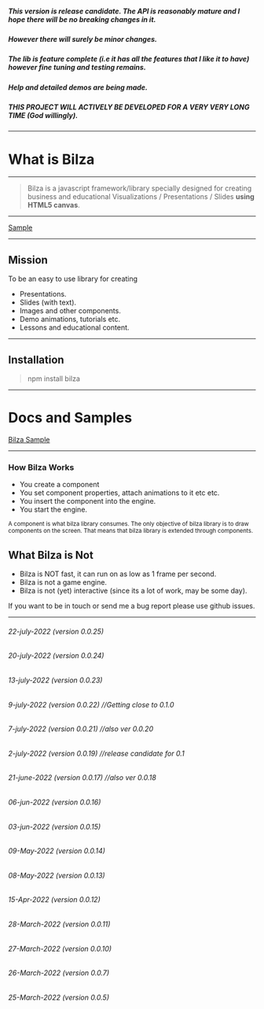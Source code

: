 ##### This version is release candidate. The API is reasonably mature and I hope there will be no breaking changes in it.
##### However there will surely be minor changes.
##### The lib is feature complete (i.e it has all the features that I like it to have) however fine tuning and testing remains.
##### Help and detailed demos are being made.
##### THIS PROJECT WILL ACTIVELY BE DEVELOPED FOR A VERY VERY LONG TIME (God willingly).
---

# What is Bilza

---
> Bilza is a javascript framework/library specially designed for creating business and educational Visualizations / Presentations / Slides <strong>using HTML5 canvas</strong>.
---

<a href="https://skillzaa.github.io/bilzaDocs/">Sample</a>

---
## Mission
To be an easy to use library for creating 
- Presentations.
- Slides (with text).
- Images and other components.
- Demo animations, tutorials etc.
- Lessons and educational content.

---
## Installation

> npm install bilza

---
# Docs and Samples 
<a href="https://skillzaa.github.io/bilzaDocs/">Bilza Sample</a>

---

### How Bilza Works
+ You create a component
+ You set component properties, attach animations to it etc etc.
+ You insert the component into the engine.
+ You start the engine.

<small> A component is what bilza library consumes. The only objective of bilza library is to draw components on the screen. That means that bilza library is extended through components.</small>

## What Bilza is Not

 - Bilza is NOT fast, it can run on as low as 1 frame per second.
 - Bilza is not a game engine.
 - Bilza is not (yet) interactive (since its a lot of work, may be some day).


If you want to be in touch or send me a bug report please use github issues.

-----
###### 22-july-2022   (version 0.0.25) 
###### 20-july-2022   (version 0.0.24) 
###### 13-july-2022   (version 0.0.23) 
###### 9-july-2022   (version 0.0.22) //Getting close to 0.1.0
###### 7-july-2022   (version 0.0.21) //also ver 0.0.20
###### 2-july-2022   (version 0.0.19) //release candidate for 0.1
###### 21-june-2022   (version 0.0.17) //also ver 0.0.18
###### 06-jun-2022   (version 0.0.16)
###### 03-jun-2022   (version 0.0.15)
###### 09-May-2022   (version 0.0.14)
###### 08-May-2022   (version 0.0.13)
###### 15-Apr-2022   (version 0.0.12)
###### 28-March-2022 (version 0.0.11)
###### 27-March-2022 (version 0.0.10)
###### 26-March-2022 (version 0.0.7)
###### 25-March-2022 (version 0.0.5)




